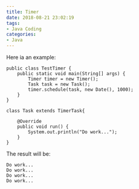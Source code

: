 ```yaml
---
title: Timer
date: 2018-08-21 23:02:19
tags:
- Java Coding
categories:
- Java
---
```


Here ia an example:

	public class TestTimer {
	    public static void main(String[] args) {
	        Timer timer = new Timer();
	        Task task = new Task();
	        timer.schedule(task, new Date(), 1000);
	    }
	}
	
	class Task extends TimerTask{
	
	    @Override
	    public void run() {
	        System.out.println("Do work...");
	    }
	}

The result will be:

	Do work...
	Do work...
	Do work...
	Do work...